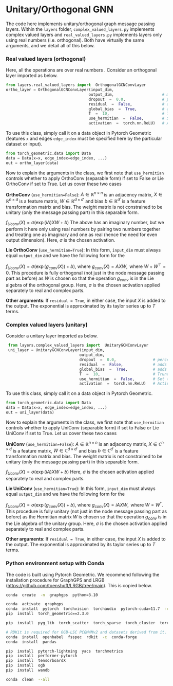 

  

# Unitary/Orthogonal GNN

The code here implements unitary/orthogonal graph message passing layers. Within the `layers` folder, `complex_valued_layers.py` implements complex valued layers and `real_valued_layers.py` implements layers only using real numbers (i.e. orthogonal). Both have virtually the same arguments, and we detail all of this below.

  

### Real valued layers (orthogonal)

Here, all the operations are over real numbers .  Consider an orthogonal layer imported as below.
```python
from layers.real_valued_layers import  OrthogonalGCNConvLayer
ortho_layer = OrthogonalGCNConvLayer(input_dim,
								    output_dim, 					# must be even dimensional
								    dropout  =  0.0, 				# percentage of dropout
								    residual  =  False, 			# adds residual connection after activation
								    global_bias  =  True, 			# adds a bias term after the convolution operation
								    T  =  10, 						# Truncation in the Taylor approximation
								    use_hermitian  =  False, 		# Set to True if Lie OrthoConv is desired (otherwise separable convolution is used)
								    activation  =  torch.nn.ReLU) 	# Activation applied separately to complex and real parts
```

To use this class, simply call it on a data object in Pytorch Geometric (features `x` and edges `edge_index` must be specified here by the particular dataset or input).

```python
from torch_geometric.data import Data
data = Data(x=x, edge_index=edge_index, ...)
out = ortho_layer(data)
```
Now to explain the arguments in the class, we first note that `use_hermitian` controls whether 
 to apply OrthoConv (separable form) if set to False or Lie OrthoConv if set to True. Let us cover these two cases

**OrthoConv** (`use_hermitian=False`): $A \in  \mathbb{R}^{n \times n}$ is an adjacency matrix, $X \in  \mathbb{R}^{n \times d}$ is a feature matrix, $W \in  \mathbb{R}^{d \times d'}$ and bias $b \in \mathbb{R}^{d'}$ is a feature transformation matrix and bias. The weight matrix is not constrained to be unitary (only the message passing part) in this separable form.

$f_{Uconv}(X) = \sigma(\exp(iA) X W + b)$
The above has an imaginary number, but we perform it here only using real numbers by pairing two numbers together and treating one as imaginary and one as real (hence the need for even output dimension). Here, $\sigma$ is the chosen activation. 

**Lie OrthoConv** (`use_hermitian=True`): In this form, `input_dim` must always equal `output_dim` and we have the following form for the 

$f_{Uconv}(X) = \sigma(\exp(g_{conv}(X)) + b)$,
where
$g_{conv}(X) = A X W, \text{ where }  W + W^\top = 0.$
This procedure is fully orthogonal (not just in the node message passing part as before) as $W$ is chosen so that the operation $g_{conv}$ is in the Lie algebra of the orthogonal group. Here, $\sigma$ is the chosen activation applied separately to real and complex parts. 


**Other arguments**:
If `residual = True`, in either case, the input $X$ is added to the output. The exponential is approximated by its taylor series up to $T$ terms.
  

### Complex valued layers (unitary)

Consider a unitary layer imported as below.

```python
 from layers.complex_valued_layers import  UnitaryGCNConvLayer
 uni_layer = UnitaryGCNConvLayer(input_dim,
							    output_dim, 
							    dropout  =  0.0, 				# percentage of dropout
							    residual  =  False, 			# adds residual connection after activation
							    global_bias  =  True, 			# adds a bias term after the convolution operation
							    T  =  10, 						# Truncation in the Taylor approximation
							    use_hermitian  =  False, 		# Set to True if Lie UniConv is desired (otherwise separable convolution is used)
							    activation  =  torch.nn.ReLU) 	# Activation applied separately to complex and real parts
```
To use this class, simply call it on a data object in Pytorch Geometric.
```python
from torch_geometric.data import Data
data = Data(x=x, edge_index=edge_index, ...)
out = uni_layer(data)
```
  Now to explain the arguments in the class, we first note that `use_hermitian` controls whether 
 to apply UniConv (separable form) if set to False or Lie UniConv if set to True. Let us cover these two cases

**UniConv** (`use_hermitian=False`): $A \in  \mathbb{R}^{n \times n}$ is an adjacency matrix, $X \in  \mathbb{C}^{n \times d}$ is a feature matrix, $W \in  \mathbb{C}^{d \times d'}$ and bias $b \in \mathbb{C}^{d'}$ is a feature transformation matrix and bias. The weight matrix is not constrained to be unitary (only the message passing part) in this separable form.

$f_{Uconv}(X) = \sigma(\exp(iA) X W + b)$
Here, $\sigma$ is the chosen activation applied separately to real and complex parts. 

**Lie UniConv** (`use_hermitian=True`): In this form, `input_dim` must always equal `output_dim` and we have the following form for the 

$f_{Uconv}(X) = \sigma(\exp(g_{conv}(X)) + b)$,
where
$g_{conv}(X) = i A X W, \text{ where }  W = W^\dagger.$
This procedure is fully unitary (not just in the node message passing part as before) as the Hermitian matrix $W$ is chosen so that the operation $g_{conv}$ is in the Lie algebra of the unitary group. Here, $\sigma$ is the chosen activation applied separately to real and complex parts. 


**Other arguments**:
If `residual = True`, in either case, the input $X$ is added to the output. The exponential is approximated by its taylor series up to $T$ terms.
  

### Python environment setup with Conda

The code is built using Pytorch Geometric. We recommend following the installation procedure for GraphGPS and LRGB (https://github.com/toenshoff/LRGB/tree/main). This is copied below.

```bash
conda  create  -n  graphgps  python=3.10

conda  activate  graphgps
conda  install  pytorch  torchvision  torchaudio  pytorch-cuda=11.7  -c  pytorch  -c  nvidia
pip  install  torch_geometric==2.3.0

pip  install  pyg_lib  torch_scatter  torch_sparse  torch_cluster  torch_spline_conv  -f  https://data.pyg.org/whl/torch-2.0.0+cu117.html

# RDKit is required for OGB-LSC PCQM4Mv2 and datasets derived from it.
conda  install  openbabel  fsspec  rdkit  -c  conda-forge
conda  install  pandas

pip  install  pytorch-lightning  yacs  torchmetrics
pip  install  performer-pytorch
pip  install  tensorboardX
pip  install  ogb
pip  install  wandb

conda  clean  --all
```
